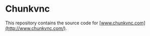Chunkvnc
======

This repository contains the source code for [www.chunkvnc.com](http://www.chunkvnc.com/).
 
